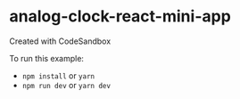 # analog-clock-react-mini-app
Created with CodeSandbox


To run this example:

- `npm install` or `yarn`
- `npm run dev` or `yarn dev`


